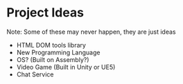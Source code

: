 # Project Ideas
Note: Some of these may never happen, they are just ideas

- HTML DOM tools library
- New Programming Language
- OS? (Built on Assembly?)
- Video Game (Built in Unity or UE5)
- Chat Service
